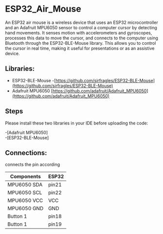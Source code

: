 
# ESP32_Air_Mouse

An ESP32 air mouse is a wireless device that uses an ESP32 microcontroller and an Adafruit MPU6050 sensor to control a computer cursor by detecting hand movements. It senses motion with accelerometers and gyroscopes, processes this data to move the cursor, and connects to the computer using Bluetooth through the ESP32-BLE-Mouse library. This allows you to control the cursor in real time, making it useful for presentations or as an assistive device.


## Libraries:

* ESP32-BLE-Mouse -[https://github.com/sirfragles/ESP32-BLE-Mouse](https://github.com/sirfragles/ESP32-BLE-Mouse)
 * Adafruit MPU6050 [https://github.com/adafruit/Adafruit_MPU6050](https://github.com/adafruit/Adafruit_MPU6050)


## Steps

Please install these two libraries in your IDE before uploading the code:

-[Adafruit MPU6050]   
-[ESP32-BLE-Mouse] 

## Connections:
connects the pin according

| Components             | ESP32                                                                |
| ----------------- | ------------------------------------------------------------------ |
| MPU6050 SDA | pin21 |
| MPU6050 SCL | pin22 |
|MPU6050 VCC |   VCC |
|MPU6050 GND|  GND |
|   Button 1 |  pin18|
| Button 1 |  pin19|


